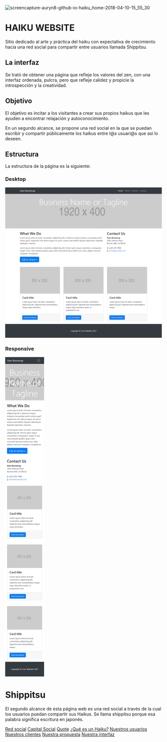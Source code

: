 ![screencapture-auryn8-github-io-haiku_home-2018-04-10-15_55_30](https://user-images.githubusercontent.com/32871457/38583139-ba19b30c-3cd7-11e8-9820-bffffe963809.png)

# HAIKU WEBSITE

Sitio dedicado al arte y práctica del haiku con expectativa de crecimiento hacia una red social para compartir entre usuarios llamada Shippitsu. 

## La interfaz

Se trató de obtener una página que refleje los valores del zen, con una interfaz ordenada, pulcra, pero que refleje calidez y propicie la introspección y la creatividad.

## Objetivo

El objetivo es incitar a los visitantes a crear sus propios haikus que les ayuden a encontrar relajación y autoconocimiento.

En un segundo alcance, se propone una red social en la que se puedan escribir y compartir públicamente los haikus entre l@s usuari@s que así lo deseen.

## Estructura

La estructura de la página es la siguiente:

### Desktop

![Estructura desktop](./assets/images/desktop.png)


### Responsive

![Estructura mobile](./assets/images/responsive.png)


# Shippitsu

El segundo alcance de esta página web es una red social a través de la cual los usuarios puedan compartir sus Haikus.
Se llama shippitsu porque esa palabra significa escritura en japonés.

[Red social](https://github.com/Auryn8/haiku_home/blob/master/assets/ppt-img/d1a6a7ce9ae97cd9502b2bd5630f2a17-0.jpg)
[Capital Social](https://github.com/Auryn8/haiku_home/blob/master/assets/ppt-img/d1a6a7ce9ae97cd9502b2bd5630f2a17-1.jpg)
[Quote](https://github.com/Auryn8/haiku_home/blob/master/assets/ppt-img/d1a6a7ce9ae97cd9502b2bd5630f2a17-3.jpg)
[¿Qué es un Haiku?](https://github.com/Auryn8/haiku_home/blob/master/assets/ppt-img/d1a6a7ce9ae97cd9502b2bd5630f2a17-4.jpg)
[Nuestros usuarios](https://github.com/Auryn8/haiku_home/blob/master/assets/ppt-img/d1a6a7ce9ae97cd9502b2bd5630f2a17-5.jpg)
[Nuestros clientes](https://github.com/Auryn8/haiku_home/blob/master/assets/ppt-img/d1a6a7ce9ae97cd9502b2bd5630f2a17-6.jpg)
[Nuestra propuesta](https://github.com/Auryn8/haiku_home/blob/master/assets/ppt-img/d1a6a7ce9ae97cd9502b2bd5630f2a17-7.jpg)
[Nuestra interfaz](https://github.com/Auryn8/haiku_home/blob/master/assets/ppt-img/d1a6a7ce9ae97cd9502b2bd5630f2a17-8.jpg)